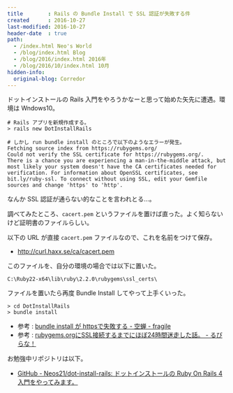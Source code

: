 ```yaml
---
title        : Rails の Bundle Install で SSL 認証が失敗する件
created      : 2016-10-27
last-modified: 2016-10-27
header-date  : true
path:
  - /index.html Neo's World
  - /blog/index.html Blog
  - /blog/2016/index.html 2016年
  - /blog/2016/10/index.html 10月
hidden-info:
  original-blog: Corredor
---
```


ドットインストールの Rails 入門をやろうかなーと思って始めた矢先に遭遇。環境は Wndows10。

```batch
# Rails アプリを新規作成する。
> rails new DotInstallRails

# しかし run bundle install のところで以下のようなエラーが発生。
Fetching source index from https://rubygems.org/
Could not verify the SSL certificate for https://rubygems.org/.
There is a chance you are experiencing a man-in-the-middle attack, but most likely your system doesn't have the CA certificates needed for verification. For information about OpenSSL certificates, see bit.ly/ruby-ssl. To connect without using SSL, edit your Gemfile
sources and change 'https' to 'http'.
```

なんか SSL 認証が通らない的なことを言われとる…。

調べてみたところ、`cacert.pem` というファイルを置けば直った。よく知らないけど証明書のファイルらしい。

以下の URL が直接 `cacert.pem` ファイルなので、これを名前をつけて保存。

- <http://curl.haxx.se/ca/cacert.pem>

このファイルを、自分の環境の場合では以下に置いた。

```batch
C:\Ruby22-x64\lib\ruby\2.2.0\rubygems\ssl_certs\
```

ファイルを置いたら再度 Bundle Install してやって上手くいった。

```batch
> cd DotInstallRails
> bundle install
```

- 参考 : [bundle install が httpsで失敗する - 空蝉 - fragile](http://fragile.g.hatena.ne.jp/asane/20130806/p1)
- 参考 : [rubygems.orgにSSL接続するまでにほぼ24時間迷走した話。 - るびらな！](http://rubylearner.hatenablog.jp/entry/2014/12/07/220406)

お勉強中リポジトリは以下。

- [GitHub - Neos21/dot-install-rails: ドットインストールの Ruby On Rails 4 入門をやってみます。](https://github.com/Neos21/practice-dot-install-rails)
